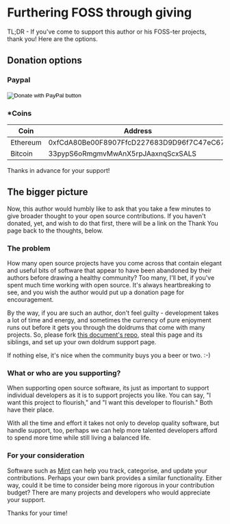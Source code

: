 # Furthering FOSS through giving

TL;DR - If you've come to support this author or his FOSS-ter projects, thank you! Here are the options.

## Donation options

### Paypal
<form action="https://www.paypal.com/cgi-bin/webscr" method="post" target="_top">
<input type="hidden" name="cmd" value="_s-xclick" />
<input type="hidden" name="hosted_button_id" value="3TXQ244W888D6" />
<input type="image" src="https://www.paypalobjects.com/en_US/i/btn/btn_donateCC_LG.gif" border="0" name="submit" title="PayPal - The safer, easier way to pay online!" alt="Donate with PayPal button" />
<img alt="" border="0" src="https://www.paypal.com/en_US/i/scr/pixel.gif" width="1" height="1" />
</form>

### *Coins

| Coin     | Address 
|----------|---------
| Ethereum | 0xfCdA80Be00F8907FfcD227683D9D96f7C47eC67f
| Bitcoin  | 33pypS6oRmgmvMwAnX5rpJAaxnqScxSALS

Thanks in advance for your support!

## The bigger picture
Now, this author would humbly like to ask that you take a few minutes to give broader thought to your
open source contributions. If you haven't donated, yet, and wish to do that first, there will be a link
on the Thank You page back to the thoughts, below.

### The problem
How many open source projects have you come across that contain elegant and useful bits of software that
appear to have been abandoned by their authors before drawing a healthy community? Too many, I'll bet,
if you've spent much time working with open source. It's always heartbreaking to see, and you wish the
author would put up a donation page for encouragement.

By the way, if you are such an author, don't feel guilty - development takes a lot of time and energy, and
sometimes the currency of pure enjoyment runs out before it gets you through the doldrums that come with many
projects. So, please fork [this document's repo][repo], steal this page and its siblings, and set up your own
doldrum support page.

If nothing else, it's nice when the community buys you a beer or two. :-)

### What or who are you supporting?
When supporting open source software, its just as important to support individual developers as it is to support
projects you like. You can say, "I want this project to flourish," and "I want this developer to flourish." Both
have their place.

With all the time and effort it takes not only to develop quality software, but handle support, too, perhaps we
can help more talented developers afford to spend more time while still living a balanced life.

### For your consideration
Software such as [Mint] can help you track, categorise, and update your contributions. Perhaps your own bank
provides a similar functionality. Either way, could it be time to consider being more rigorous in your 
contribution budget? There are many projects and developers who would appreciate your support.

Thanks for your time!

[repo]: https://github.com/cdibbs/foss-giving
[Mint]: https://mint.com
[options]: #donation-options
